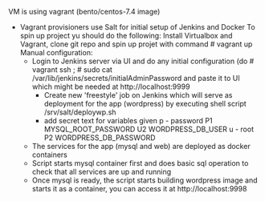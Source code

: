 VM is using vagrant (bento/centos-7.4 image)
- Vagrant provisioners use Salt for initial setup of Jenkins and Docker
To spin up project yu should do the following:
Install Virtualbox and Vagrant, clone git repo and spin up projet with command # vagrant up
Manual configuration:
  - Login to Jenkins server via UI and do any initial configuration (do # vagrant ssh ; # sudo cat /var/lib/jenkins/secrets/initialAdminPassword and paste it to UI
    which might be needed at http://localhost:9999
    - Create new 'freestyle' job  on Jenkins which will serve as deployment for the app (wordpress) by executing shell script /srv/salt/deploywp.sh 
    - add secret text for variables given
            p - password
            P1 MYSQL_ROOT_PASSWORD
            U2 WORDPRESS_DB_USER 
            u - root
            P2 WORDPRESS_DB_PASSWORD
  - The services for the app (mysql and web) are  deployed as docker containers 
  - Script starts mysql container first and  does basic sql operation to check that all services are up and running
  - Once mysql is ready, the script starts building wordpress image and starts it as a container, you can access it at http://localhost:9998
